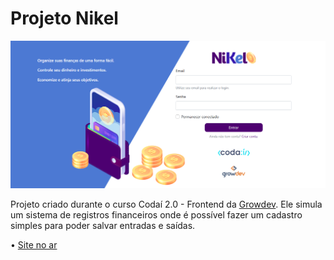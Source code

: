 # Projeto Nikel
<img src="assets/images/preview.png">

Projeto criado durante o curso Codaí 2.0 - Frontend da [Growdev](https://growdev.com.br/).
Ele simula um sistema de registros financeiros onde é possível fazer um cadastro simples para poder salvar entradas e saídas.

• [Site no ar](https://tanizmoura.github.io/Projeto-Nikel/index.html)
